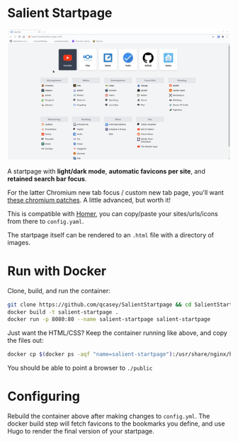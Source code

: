 # Salient Startpage

![./themes/demo/SalientStartpage.gif](./themes/demo/SalientStartpage.gif)

A startpage with **light/dark mode**, **automatic favicons per site**, and **retained search bar focus**.

For the latter Chromium new tab focus / custom new tab page, you'll want [these chromium patches](https://github.com/qcasey/chromium-patches). A little advanced, but worth it!

This is compatible with [Homer](https://github.com/bastienwirtz/homer), you can copy/paste your sites/urls/icons from there to `config.yaml`.

The startpage itself can be rendered to an `.html` file with a directory of images.

# Run with Docker

Clone, build, and run the container:

```bash
git clone https://github.com/qcasey/SalientStartpage && cd SalientStartpage
docker build -t salient-startpage .
docker run -p 8080:80 --name salient-startpage salient-startpage
```

Just want the HTML/CSS? Keep the container running like above, and copy the files out:

```bash
docker cp $(docker ps -aqf "name=salient-startpage"):/usr/share/nginx/html ./public
```

You should be able to point a browser to ```./public```

# Configuring

Rebuild the container above after making changes to ```config.yml```. The docker build step will fetch favicons to the bookmarks you define, and use Hugo to render the final version of your startpage.
